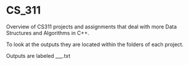 # CS_311
Overview of CS311 projects and assignments that deal with more Data Structures and Algorithms in C++. 

To look at the outputs they are located within the folders of each project.

Outputs are labeled   ___.txt

